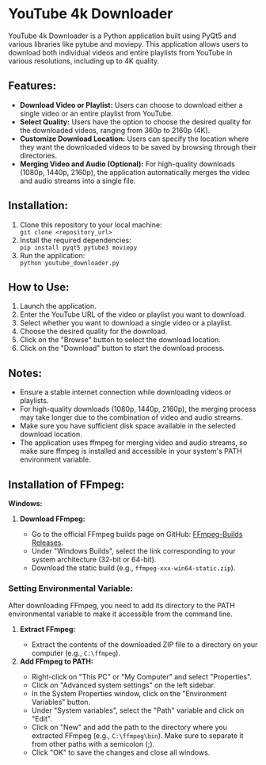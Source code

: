 <body>

<h1>YouTube 4k Downloader</h1>

<p>YouTube 4k Downloader is a Python application built using PyQt5 and various libraries like pytube and moviepy. This application allows users to download both individual videos and entire playlists from YouTube in various resolutions, including up to 4K quality.</p>

<h2>Features:</h2>

<ul>
  <li><strong>Download Video or Playlist:</strong> Users can choose to download either a single video or an entire playlist from YouTube.</li>
  
  <li><strong>Select Quality:</strong> Users have the option to choose the desired quality for the downloaded videos, ranging from 360p to 2160p (4K).</li>
  
  <li><strong>Customize Download Location:</strong> Users can specify the location where they want the downloaded videos to be saved by browsing through their directories.</li>
  
  <li><strong>Merging Video and Audio (Optional):</strong> For high-quality downloads (1080p, 1440p, 2160p), the application automatically merges the video and audio streams into a single file.</li>
</ul>

<h2>Installation:</h2>

<ol>
  <li>Clone this repository to your local machine:</li>
  <code>git clone &lt;repository_url&gt;</code>

  <li>Install the required dependencies:</li>
  <code>pip install pyqt5 pytube3 moviepy</code>

  <li>Run the application:</li>
  <code>python youtube_downloader.py</code>
</ol>

<h2>How to Use:</h2>

<ol>
  <li>Launch the application.</li>
  
  <li>Enter the YouTube URL of the video or playlist you want to download.</li>
  
  <li>Select whether you want to download a single video or a playlist.</li>
  
  <li>Choose the desired quality for the download.</li>
  
  <li>Click on the "Browse" button to select the download location.</li>
  
  <li>Click on the "Download" button to start the download process.</li>
</ol>

<h2>Notes:</h2>

<ul>
  <li>Ensure a stable internet connection while downloading videos or playlists.</li>
  
  <li>For high-quality downloads (1080p, 1440p, 2160p), the merging process may take longer due to the combination of video and audio streams.</li>
  
  <li>Make sure you have sufficient disk space available in the selected download location.</li>
  
  <li>The application uses ffmpeg for merging video and audio streams, so make sure ffmpeg is installed and accessible in your system's PATH environment variable.</li>
</ul>
<h2>Installation of FFmpeg:</h2>

<p><strong>Windows:</strong></p>

<ol>
  <li><strong>Download FFmpeg:</strong></li>
  <ul>
    <li>Go to the official FFmpeg builds page on GitHub: <a href="https://github.com/BtbN/FFmpeg-Builds/releases/latest">FFmpeg-Builds Releases</a>.</li>
    <li>Under "Windows Builds", select the link corresponding to your system architecture (32-bit or 64-bit).</li>
    <li>Download the static build (e.g., <code>ffmpeg-xxx-win64-static.zip</code>).</li>
  </ul>
</ol>

<h3>Setting Environmental Variable:</h3>

<p>After downloading FFmpeg, you need to add its directory to the PATH environmental variable to make it accessible from the command line.</p>

<ol>
  <li><strong>Extract FFmpeg:</strong></li>
  <ul>
    <li>Extract the contents of the downloaded ZIP file to a directory on your computer (e.g., <code>C:\ffmpeg</code>).</li>
  </ul>
  
  <li><strong>Add FFmpeg to PATH:</strong></li>
  <ul>
    <li>Right-click on "This PC" or "My Computer" and select "Properties".</li>
    <li>Click on "Advanced system settings" on the left sidebar.</li>
    <li>In the System Properties window, click on the "Environment Variables" button.</li>
    <li>Under "System variables", select the "Path" variable and click on "Edit".</li>
    <li>Click on "New" and add the path to the directory where you extracted FFmpeg (e.g., <code>C:\ffmpeg\bin</code>). Make sure to separate it from other paths with a semicolon (;).</li>
    <li>Click "OK" to save the changes and close all windows.</li>
  </ul>
</ol>

